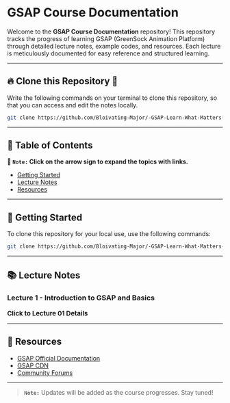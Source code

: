 # **GSAP Course Documentation**

Welcome to the **GSAP Course Documentation** repository! This repository tracks the progress of learning GSAP (GreenSock Animation Platform) through detailed lecture notes, example codes, and resources. Each lecture is meticulously documented for easy reference and structured learning.

---

## 🔥 **Clone this Repository** 💫

Write the following commands on your terminal to clone this repository, so that you can access and edit the notes locally.

```bash
git clone https://github.com/Bloivating-Major/-GSAP-Learn-What-Matters-.git
```

---

## 📂 **Table of Contents**

**📌 `Note:` Click on the arrow sign to expand the topics with links.**

- [Getting Started](#-getting-started)
- [Lecture Notes](#-lecture-notes)
- [Resources](#-resources)

---

## 🚀 **Getting Started**

To clone this repository for your local use, use the following commands:

```bash
git clone https://github.com/Bloivating-Major/-GSAP-Learn-What-Matters-.git
```

---

## 📚 **Lecture Notes**

### Lecture 1 - Introduction to GSAP and Basics

<details>
<summary style="display: inline; font-size: 15px; font-weight: 700; cursor: pointer;" title="Click to Expand">Click to Lecture 01 Details</summary>

## 📚 [Lecture 1 - Introduction to GSAP and Basics](./Lecture%2001%20Creating%20Animations%20Base/Readme.md)

### 💻 [**1.1 - What is GSAP**]

> **`Topics Covered:`**
> - Understanding GSAP and its capabilities.
> - Setting up a basic HTML, CSS, and JavaScript environment.
> - Linking GSAP CDN.

### 💻 [**1.2 - GSAP Basics**]

> **`Topics Covered:`**
> - Introduction to `gsap.to` and `gsap.from` methods.
> - Animating elements using simple properties like `x`, `duration`, `delay`.
> - Adding CSS transformations and customizations to animations.

### 💻 [**1.3 - Text Animations and Stagger**]

> **`Topics Covered:`**
> - Animating multiple elements using stagger property.
> - Working with positive, negative, and fractional values for stagger.

### 💻 [**1.4 - Repeat Animation and YOYO**]

> **`Topics Covered:`**
> - Using the `repeat` property for looping animations.
> - Adding `yoyo` for back-and-forth animations.

### 💻 [**1.5 - GSAP Timelines**]

> **`Topics Covered:`**
> - Creating synchronized animations with `gsap.timeline`.
> - Chaining animations for better control and flow.

</details>

---

## 📖 **Resources**

- [GSAP Official Documentation](https://greensock.com/docs/)
- [GSAP CDN](https://cdnjs.com/libraries/gsap)
- [Community Forums](https://greensock.com/forums/)

---

> **`Note:`** Updates will be added as the course progresses. Stay tuned!


